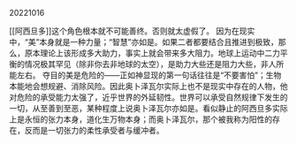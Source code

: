 20221016

[[阿西旦多]]这个角色根本就不可能善终。否则就太虚假了。
因为在现实中，“美”本身就是一种力量；“智慧”亦如是。如果二者都要结合且推进到极致，那么，原本理论上该形成多大助力，事实上就会带来多大阻力。地球上运动中二力平衡的情况极其罕见（除非你去非地球的太空），是助力大些还是阻力大些，非人所能左右。
夺目的美是危险的——正如神显现的第一句话往往是“不要害怕”；生物本能地会想规避、消除风险。因此奥卜泽瓦尔实际上也不是现实中存在的人物，他对危险的承受能力太强了，近乎世界的外延韧性。世界可以承受自然规律下发生的一切，从至善到至恶，某种程度上说奥卜泽瓦尔亦如是。看似静止的阿西旦多实际上是永恒的张力本身，道化生万物本身；而奥卜泽瓦尔，那个被我称为阳性的存在，反而是一切张力的柔性承受者与缓冲者。
